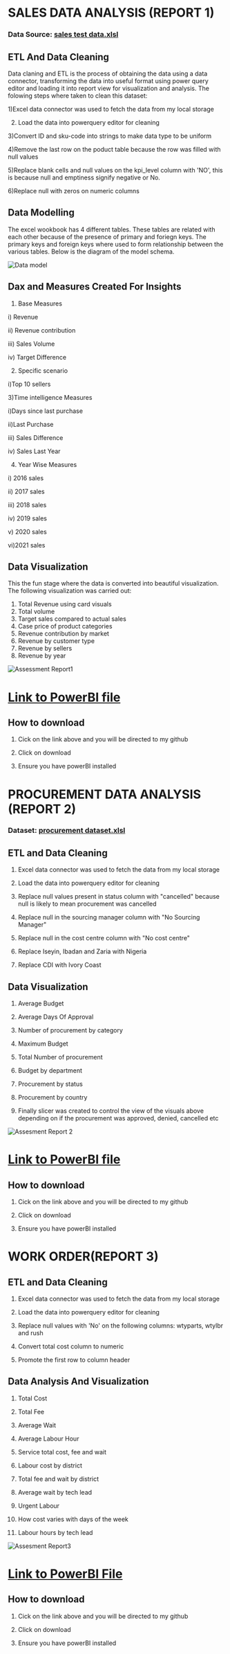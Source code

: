 # SALES DATA ANALYSIS (REPORT 1)

### Data Source: [sales test data.xlsl](https://www.dropbox.com/s/225grb6nw5q1pb8/sales%20test%20data.xlsx?dl=0)
## ETL And Data Cleaning
Data claning and ETL is the process of obtaining the data using a data connector, transforming the data into useful format using power query editor and loading it into report view for visualization and analysis. 
The folowing steps where taken to clean this dataset:

1)Excel data connector was used to fetch the data from my local storage

2) Load the data into powerquery editor for cleaning

3)Convert ID and sku-code into strings to make data type to be uniform

4)Remove the last row on the poduct table because the row was filled with  null  values

5)Replace blank cells and null values on the kpi_level column with 'NO', this is because null and emptiness signify negative or No.

6)Replace null with zeros on numeric columns

## Data Modelling
The excel wookbook has 4 different tables. These tables are related with each other because of the presence of primary and foriegn keys. The primary keys and foreign keys where used to form relationship between the various tables. Below is the diagram of the model schema.

![Data model](https://user-images.githubusercontent.com/72034856/170734560-5e9260a7-88ee-4302-b760-370b3751f0ae.PNG)


## Dax and Measures Created For Insights

1) Base Measures

i) Revenue

ii) Revenue contribution

iii) Sales Volume

iv) Target Difference

2) Specific scenario

 i)Top 10 sellers
 
3)Time intelligence Measures

i)Days since last purchase

ii)Last Purchase

iii) Sales Difference

iv) Sales Last Year

4) Year Wise Measures

i) 2016 sales

ii) 2017 sales

iii) 2018 sales

iv) 2019 sales

v) 2020 sales

vi)2021 sales

## Data Visualization
This the fun stage where the data is converted into beautiful visualization. The following  visualization was carried out:

1) Total Revenue using card visuals
2) Total volume
3) Target sales compared to actual sales
4) Case price of product categories
5) Revenue contribution by market
6) Revenue by customer type
7) Revenue by sellers
8) Revenue by year

![Assessment Report1](https://user-images.githubusercontent.com/72034856/170714334-c88b060e-5ff6-48b6-86fc-a6b6287bb637.png)

# [Link to PowerBI file](https://github.com/Raph-09/Assessment/blob/main/Assessment%20Report1.pbix)

## How to download
1) Cick on the link above and you will be directed to my github

2) Click on download

3) Ensure you have powerBI installed


# PROCUREMENT DATA ANALYSIS (REPORT 2)
### Dataset: [procurement dataset.xlsl](https://www.dropbox.com/s/ijr8ros3fnkwjbk/procurement%20data.xlsx?dl=0)

## ETL and Data Cleaning
1) Excel data connector was used to fetch the data from my local storage

2) Load the data into powerquery editor for cleaning
 
4) Replace null values present in status column with "cancelled" because null is likely to mean procurement was cancelled
 
6) Replace null in the sourcing manager column with "No Sourcing Manager"
 
8) Replace null in the cost centre column with "No cost centre"
 
10) Replace Iseyin, Ibadan and Zaria with Nigeria

12) Replace CDI with Ivory Coast


## Data Visualization

1) Average Budget

2) Average Days Of Approval

4) Number of procurement by category

6) Maximum Budget

8) Total Number of procurement

10) Budget by department

12) Procurement by status

14) Procurement by country

16) Finally slicer was created to control the view of the visuals above depending on if the procurement was approved, denied, cancelled etc

![Assesment Report 2](https://user-images.githubusercontent.com/72034856/170714427-4fda7c28-f7c8-43e3-bc99-6fdd68171a56.png)

# [Link to PowerBI file](https://github.com/Raph-09/Assessment/blob/main/Assesment%20Report%202.pbix) 

## How to download
1) Cick on the link above and you will be directed to my github

2) Click on download

3) Ensure you have powerBI installed

# WORK ORDER(REPORT 3)

## ETL and Data Cleaning

1) Excel data connector was used to fetch the data from my local storage

2) Load the data into powerquery editor for cleaning
 
4) Replace null values with 'No' on the following columns: wtyparts, wtylbr and rush

5) Convert total cost column to numeric

6) Promote the first row to column header

## Data Analysis And Visualization

1) Total Cost

2) Total Fee

3) Average Wait

4) Average Labour Hour

5) Service total cost, fee and wait

6) Labour cost by district

7) Total fee and wait by district

8) Average wait by tech lead

9) Urgent Labour

10) How cost varies with days of the week

11) Labour hours by tech lead


![Assesment Report3](https://user-images.githubusercontent.com/72034856/170714519-caec2b94-b2a7-41fc-8b08-124339f43f9d.png)

# [Link to PowerBI File](https://github.com/Raph-09/Assessment/blob/main/Assesment%20Report3.pbix)

## How to download
1) Cick on the link above and you will be directed to my github

2) Click on download

3) Ensure you have powerBI installed
